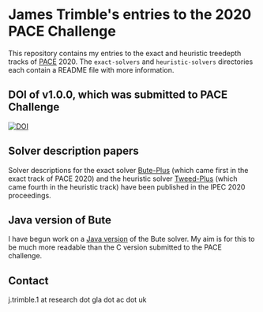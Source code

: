 # James Trimble's entries to the 2020 PACE Challenge

This repository contains my entries to the exact and heuristic treedepth tracks of [PACE](https://pacechallenge.org/) 2020.
The `exact-solvers` and `heuristic-solvers` directories each contain a README file with more information.

## DOI of v1.0.0, which was submitted to PACE Challenge

[![DOI](https://zenodo.org/badge/DOI/10.5281/zenodo.3881441.svg)](https://doi.org/10.5281/zenodo.3881441)

## Solver description papers

Solver descriptions for the exact solver [Bute-Plus](https://drops.dagstuhl.de/opus/volltexte/2020/13337/) (which
came first in the exact track of PACE 2020) and
the heuristic solver [Tweed-Plus](https://drops.dagstuhl.de/opus/volltexte/2020/13338/) (which came fourth
in the heuristic track) have been published in the IPEC 2020 proceedings.

## Java version of Bute

I have begun work on a [Java version](https://github.com/jamestrimble/bute) of the Bute solver.
My aim is for this to be much more readable than the C version submitted to the PACE challenge.

## Contact

j.trimble.1 at research dot gla dot ac dot uk
